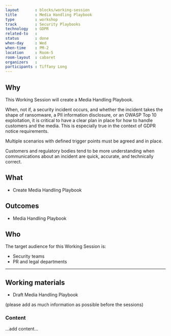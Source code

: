 ```yaml
---
layout       : blocks/working-session
title        : Media Handling Playbook
type         : workshop
track        : Security Playbooks
technology   : GDPR
related-to   :
status       : done
when-day     : Wed
when-time    : PM-2
location     : Room-5
room-layout  : cabaret
organizers   :
participants : Tiffany Long
---
```


## Why

This Working Session will create a Media Handling Playbook.

When, not if, a security incident occurs, and whether the incident takes the shape of ransomware, a PII information disclosure, or an OWASP Top 10 exploitation, it is critical to have a clear plan in place for how to handle customers and the media. This is especially true in the context of GDPR notice requirements.

Multiple scenarios with defined trigger points must be agreed and in place. 

Customers and regulatory bodies tend to be more understanding when communications about an incident are quick, accurate, and technically correct.

## What

 - Create Media Handling Playbook
 
## Outcomes

- Media Handling Playbook

## Who

The target audience for this Working Session is:

 - Security teams
 - PR and legal departments
 
 --- 

## Working materials

- Draft Media Handling Playbook

(please add as much information as possible before the sessions)

### Content

...add content...

